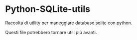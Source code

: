 # Python-SQLite-utils
Raccolta di utility per maneggiare database sqlite con python.

Questi file potrebbero tornare utili più avanti.
